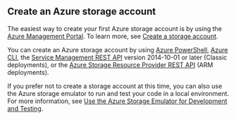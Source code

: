## Create an Azure storage account

The easiest way to create your first Azure storage account is by using the [Azure Management Portal](https://manage.windowsazure.cn). To learn more, see [Create a storage account](../articles/storage/storage-create-storage-account.md#create-a-storage-account).

You can create an Azure storage account by using [Azure PowerShell](../articles/storage/storage-powershell-guide-full.md), [Azure CLI](../articles/storage/storage-azure-cli.md), the [Service Management REST API](http://msdn.microsoft.com/zh-cn/library/azure/ee460799.aspx) version 2014-10-01 or later (Classic deployments), or the [Azure Storage Resource Provider REST API](https://msdn.microsoft.com/zh-cn/library/azure/mt163683.aspx) (ARM deployments).

If you prefer not to create a storage account at this time, you can also use the Azure storage emulator to run and test your code in a local environment. For more information, see [Use the Azure Storage Emulator for Development and Testing](../articles/storage/storage-use-emulator.md).